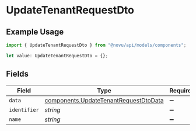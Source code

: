 # UpdateTenantRequestDto

## Example Usage

```typescript
import { UpdateTenantRequestDto } from "@novu/api/models/components";

let value: UpdateTenantRequestDto = {};
```

## Fields

| Field                                                                                          | Type                                                                                           | Required                                                                                       | Description                                                                                    |
| ---------------------------------------------------------------------------------------------- | ---------------------------------------------------------------------------------------------- | ---------------------------------------------------------------------------------------------- | ---------------------------------------------------------------------------------------------- |
| `data`                                                                                         | [components.UpdateTenantRequestDtoData](../../models/components/updatetenantrequestdtodata.md) | :heavy_minus_sign:                                                                             | N/A                                                                                            |
| `identifier`                                                                                   | *string*                                                                                       | :heavy_minus_sign:                                                                             | N/A                                                                                            |
| `name`                                                                                         | *string*                                                                                       | :heavy_minus_sign:                                                                             | N/A                                                                                            |